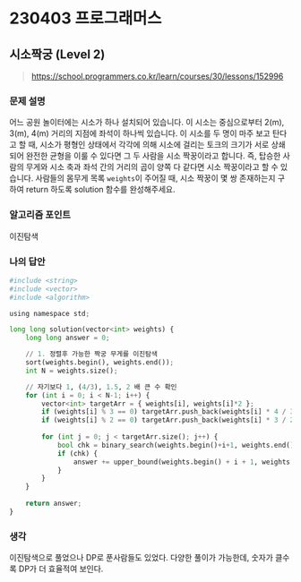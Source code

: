 # 230403 프로그래머스

## 시소짝궁 (Level 2)

> https://school.programmers.co.kr/learn/courses/30/lessons/152996

### 문제 설명

어느 공원 놀이터에는 시소가 하나 설치되어 있습니다. 이 시소는 중심으로부터 2(m), 3(m), 4(m) 거리의 지점에 좌석이 하나씩 있습니다.
이 시소를 두 명이 마주 보고 탄다고 할 때, 시소가 평형인 상태에서 각각에 의해 시소에 걸리는 토크의 크기가 서로 상쇄되어 완전한 균형을 이룰 수 있다면 그 두 사람을 시소 짝꿍이라고 합니다. 즉, 탑승한 사람의 무게와 시소 축과 좌석 간의 거리의 곱이 양쪽 다 같다면 시소 짝꿍이라고 할 수 있습니다.
사람들의 몸무게 목록 `weights`이 주어질 때, 시소 짝꿍이 몇 쌍 존재하는지 구하여 return 하도록 solution 함수를 완성해주세요.

### 알고리즘 포인트

이진탐색

### 나의 답안

```python
#include <string>
#include <vector>
#include <algorithm>

using namespace std;

long long solution(vector<int> weights) {
	long long answer = 0;

	// 1. 정렬후 가능한 짝궁 무게를 이진탐색
	sort(weights.begin(), weights.end());
	int N = weights.size();

	// 자기보다 1, (4/3), 1.5, 2 배 큰 수 확인
	for (int i = 0; i < N-1; i++) {
		vector<int> targetArr = { weights[i], weights[i]*2 };
		if (weights[i] % 3 == 0) targetArr.push_back(weights[i] * 4 / 3);
		if (weights[i] % 2 == 0) targetArr.push_back(weights[i] * 3 / 2);
		
		for (int j = 0; j < targetArr.size(); j++) {
			bool chk = binary_search(weights.begin()+i+1, weights.end(), targetArr[j]);
			if (chk) {
				answer += upper_bound(weights.begin() + i + 1, weights.end(), targetArr[j]) - lower_bound(weights.begin() + i + 1, weights.end(), targetArr[j]);
			}
		}
	}
	
	return answer;
}
```

### 생각

이진탐색으로 풀었으나 DP로 푼사람들도 있었다. 다양한 풀이가 가능한데, 숫자가 클수록 DP가 더 효율적여 보인다.
